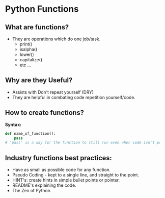 # Python Functions

## What are functions?

- They are operations which do one job/task.
    - print()
    - isalpha()
    - lower()
    - capitalize()
    - etc ...
    
## Why are they Useful?

- Assists with Don't repeat yourself (DRY) 
- They are helpful in combating code repetition yourself/code.

## How to create functions?
**Syntax:**

```python
def name_of_function():
    pass
# 'pass' is a way for the function to still run even when code isn't present.
```

## Industry functions best practices:

- Have as small as possible code for any function.
- Pseudo Coding - kept to a single line, and straight to the point.
- HINT's: create hints in simple bullet points or pointer.
- README's explaining the code.
- The Zen of Python. 